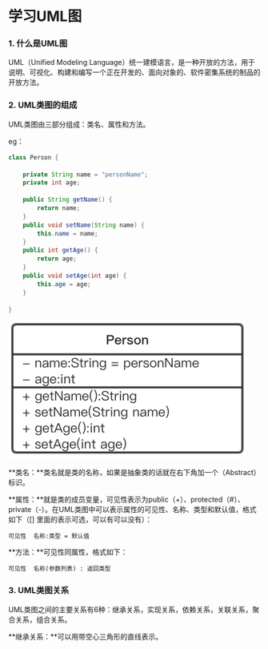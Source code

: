 # 学习UML图

### 1. 什么是UML图

UML（Unified Modeling Language）统一建模语言，是一种开放的方法，用于说明、可视化、构建和编写一个正在开发的、面向对象的、软件密集系统的制品的开放方法。

### 2. UML类图的组成

UML类图由三部分组成：类名、属性和方法。

eg：

```java
class Person {
	
	private String name = "personName";
	private int age;
	
	public String getName() {
		return name;
	}
	public void setName(String name) {
		this.name = name;
	}
	public int getAge() {
		return age;
	}
	public void setAge(int age) {
		this.age = age;
	}
	
}
```



![](/assets/类图1.png)

**类名：**类名就是类的名称，如果是抽象类的话就在右下角加一个（Abstract）标识。

**属性：**就是类的成员变量，可见性表示为public（+）、protected（\#）、private（-）。在UML类图中可以表示属性的可见性、名称、类型和默认值，格式如下（[] 里面的表示可选，可以有可以没有）：

```
可见性  名称:类型 = 默认值 
```

**方法：**可见性同属性，格式如下：

```
可见性  名称(参数列表) : 返回类型 
```

### 3. UML类图关系

UML类图之间的主要关系有6种：继承关系，实现关系，依赖关系，关联关系，聚合关系，组合关系。

**继承关系：**可以用带空心三角形的直线表示。



